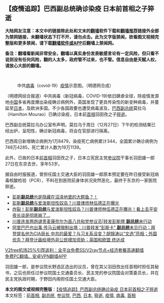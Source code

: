  <h2>【疫情追踪】巴西副总统确诊染疫 日本前首相之子猝逝</h2> <p class="notice"><b>大陆网友注意：本文中的链接除此处和文末的<a href="https://github.com/bannedbook/fanqiang" >翻墙</a>软件下载和<a href="https://github.com/killgcd/justmysocks/blob/master/README.md">翻墙推荐</a>链接外全部为禁网链接，未翻墙状态下打不开，请勿点击。此为文字版禁闻，欲看图文视频完整版和更多禁闻，请下载<a href="https://github.com/bannedbook/fanqiang">翻墙软件或APP</a>后翻墙上禁闻网。</p><p>备注：翻墙看新闻非常安全，翻墙以真实身份发表敏感言论有一定风险，但只看不说则没有任何风险，翻的人太多，政府管不过来，也不管。信息自由是天赋人权，请放心大胆的翻墙。</b></p>  <div class="entry"> <br /> <figure><figcaption class="wp-caption-text">中共<a href="https://www.bannedbook.org/bnews/tag/%e7%97%85%e6%af%92/" class="st_tag internal_tag" rel="tag" title="标签 病毒 下的日志">病毒</a>（covid-19）<a href="https://www.bannedbook.org/bnews/tag/%E7%96%AB%E6%83%85/" class="st_tag internal_tag" rel="tag" title="标签 疫情 下的日志">疫情</a>示意图。（明德网合成）</figcaption></figure> <p>（明德网综合报道）中共病毒（新冠病毒，COVID-19)依旧肆虐全球，除疫情发源地<span class='wp_keywordlink_affiliate'><a href="https://www.bannedbook.org/" title="中国" target="_blank">中国</a></span>多省再度爆出染疫确诊病例外，英国发现了更具传染性的新变种病毒，并蔓延至<a href="https://www.bannedbook.org/bnews/tag/%e6%97%a5%e6%9c%ac/" class="st_tag internal_tag" rel="tag" title="标签 日本 下的日志">日本</a>，及欧洲多国。不少各国政要也遭受病毒波及，<a href="https://www.bannedbook.org/bnews/tag/%e5%b7%b4%e8%a5%bf/" class="st_tag internal_tag" rel="tag" title="标签 巴西 下的日志">巴西</a><a href="https://www.bannedbook.org/bnews/tag/%e5%89%af%e6%80%bb%e7%bb%9f/" class="st_tag internal_tag" rel="tag" title="标签 副总统 下的日志">副总统</a>莫拉乌（Hamilton Mourao）已确诊染疫，日本前<a href="https://www.bannedbook.org/bnews/tag/%e9%a6%96%e7%9b%b8/" class="st_tag internal_tag" rel="tag" title="标签 首相 下的日志">首相</a>羽田孜之子<a href="https://www.bannedbook.org/bnews/tag/%E7%8C%9D%E9%80%9D/" class="st_tag internal_tag" rel="tag" title="标签 猝逝 下的日志">猝逝</a>。</p> <p>巴西副总统莫拉乌办公室布声明，莫拉乌于周日（12月27日）下午的检测结果已经出炉，呈阳性，确诊新冠病毒，将会在官邸进行隔离。</p>  <p>巴西周日新增确诊病例为1万8479，染疫死亡病例累计344，全国累计确诊病例为748万4285，死亡累计人数为19万1139。</p> <p>此外，已故的日本<a href="https://www.bannedbook.org/bnews/tag/%E5%89%8D%E9%A6%96%E7%9B%B8/" class="st_tag internal_tag" rel="tag" title="标签 前首相 下的日志">前首相</a>羽田孜之子，日本立宪民主党<a href="https://www.bannedbook.org/bnews/tag/%e5%8f%82%e8%ae%ae%e9%99%a2/" class="st_tag internal_tag" rel="tag" title="标签 参议院 下的日志">参议院</a>干事长羽田雄一郎27日在东京去世，享年53岁。</p>  <p>据自由时报报道，曾担任国土交通大臣的羽田雄一郎原本预定要在昨日接受新冠病毒核酸检验（PCR），不料在到医院前身体状况突然恶化，最终于东京的一家医院猝逝。</p> <ul class='op-related-articles' title='相关阅读'> <li><a href='https://www.bannedbook.org/bnews/bannedvideo/20201227/1455937.html' target='_blank'>彭斯<b>副总统</b>也是隐藏在沼泽地里的大鳄鱼？！</a></li> <li><a href='https://www.bannedbook.org/bnews/cnnews/20201227/1455830.html' target='_blank'>彭斯<b>副总统</b>与爱泼斯坦性奴岛？川普律师林伍德正在曝光</a></li> <li><a href='https://www.bannedbook.org/bnews/comments/20201227/1455585.html' target='_blank'>炸裂！彭斯<b>副总统</b>与爱泼斯坦性奴岛？川普律师林伍德正在曝光！看上去平安夜长谈是彻底崩了…</a></li> <li><a href='https://www.bannedbook.org/bnews/taiwannews/20201226/1455174.html' target='_blank'>川普连发两炮谴责麦康奈尔为首八共和党参议员|转发彭斯牌 <b>副总统</b>未行动</a></li> <li><a href='https://www.bannedbook.org/bnews/bannedvideo/20201225/1454842.html' target='_blank'>阿里巴巴也出事 传马云被限制出境；川普转发“彭斯卡” <b>副总统</b>未见行动；拜登提名他为CIA局长 中共的最爱？与习关系没变？胡锦涛以“文选”亮相；外国优先？拜登计画给境外非公民增加资助；英国和欧盟 终达成</a></li> </ul> <p class="texttj"> <a href="https://www.bannedbook.org/forum23/topic22702.html" target="_blank">V2free机场25%引荐返利：全平台免费SS/V2ray节点+经济套餐高速翻墙</a><br/> <a href="https://github.com/bannedbook/fanqiang/wiki/%E7%A6%81%E9%97%BB%E7%BD%91%E5%AE%89%E5%8D%93%E7%BF%BB%E5%A2%99%E6%96%B0%E9%97%BBAPP" target="_blank">免费PC翻墙、安卓VPN翻墙APP</a></p><p>羽田雄一郎，是参议院长野选区选出的议员，曾在其父羽田孜出任首相时担任其秘书，之后也担任过参议院国土交通委员长、民主党的参议院国会对策委员长，并在民主党执政时期，于野田内阁担任国土交通大臣。</p> <a name='sharetosocial'></a>       <div><b>本文的图文或视频完整版</b>：<a href='https://www.bannedbook.org/bnews/comments/20201228/1456309.html'>【疫情追踪】巴西副总统确诊染疫 日本前首相之子猝逝</a></div>  </div><!--END ENTRY--> <div class="postfooter"> <div>本文标签：<a href="https://www.bannedbook.org/bnews/tag/%E5%89%8D%E9%A6%96%E7%9B%B8/" rel="tag">前首相</a>, <a href="https://www.bannedbook.org/bnews/tag/%e5%89%af%e6%80%bb%e7%bb%9f/" rel="tag">副总统</a>, <a href="https://www.bannedbook.org/bnews/tag/%e5%8f%82%e8%ae%ae%e9%99%a2/" rel="tag">参议院</a>, <a href="https://www.bannedbook.org/bnews/tag/%e5%b7%b4%e8%a5%bf/" rel="tag">巴西</a>, <a href="https://www.bannedbook.org/bnews/tag/%e6%97%a5%e6%9c%ac/" rel="tag">日本</a>, <a href="https://www.bannedbook.org/bnews/tag/%E7%8C%9D%E9%80%9D/" rel="tag">猝逝</a>, <a href="https://www.bannedbook.org/bnews/tag/%E7%96%AB%E6%83%85/" rel="tag">疫情</a>, <a href="https://www.bannedbook.org/bnews/tag/%e7%97%85%e6%af%92/" rel="tag">病毒</a>, <a href="https://www.bannedbook.org/bnews/tag/%e9%a6%96%e7%9b%b8/" rel="tag">首相</a></div>  </div><!--END POSTFOOTER--> 